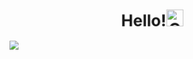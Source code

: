 
<h1 align="center">Hello!<img height=30 width=30 alt="GIF" src="https://raw.githubusercontent.com/MartinHeinz/MartinHeinz/master/wave.gif" /></h1>

![](https://komarev.com/ghpvc/?username=ds0212)
